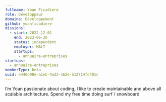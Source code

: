 ```yaml
---
fullname: Yoan Ficadiere
role: Développeur
domaine: Développement
github: yoanficadiere
missions:
  - start: 2022-12-01
    end: 2023-06-30
    status: independent
    employer: MALT
    startups:
      - annuaire-entreprises
startups:
  - annuaire-entreprises
memberType: beta
uuid: e446d98e-a1eb-4ad2-a62e-b12714fd401c
---
```

I’m Yoan passionate about coding, I like to create maintainable and above all scalable architecture. Spend my free time doing surf / snowboard